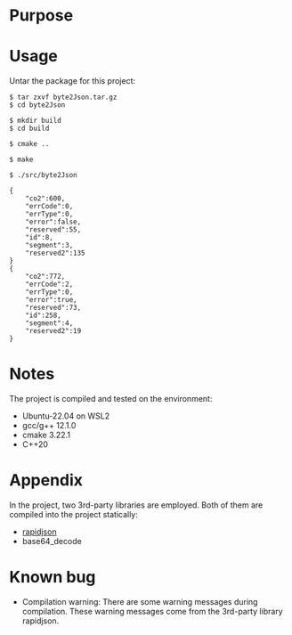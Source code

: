 # Purpose


# Usage
Untar the package for this project:
```
$ tar zxvf byte2Json.tar.gz
$ cd byte2Json

$ mkdir build
$ cd build

$ cmake ..

$ make

$ ./src/byte2Json
```
```
{
    "co2":600,
    "errCode":0,
    "errType":0,
    "error":false,
    "reserved":55,
    "id":8,
    "segment":3,
    "reserved2":135
}
{
    "co2":772,
    "errCode":2,
    "errType":0,
    "error":true,
    "reserved":73,
    "id":258,
    "segment":4,
    "reserved2":19
}
```

# Notes
The project is compiled and tested on the environment:
- Ubuntu-22.04 on WSL2
- gcc/g++ 12.1.0
- cmake 3.22.1
- C++20

# Appendix
In the project, two 3rd-party libraries are employed. Both of them are compiled into the project statically:
- [rapidjson](https://github.com/Tencent/rapidjson)
- base64_decode

# Known bug
- Compilation warning:
There are some warning messages  during compilation. These warning messages come from the 3rd-party library rapidjson.